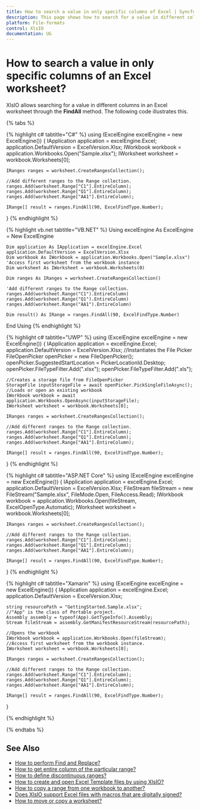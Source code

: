 ```yaml
---
title: How to search a value in only specific columns of Excel | Syncfusion
description: This page shows how to search for a value in different columns in an Excel worksheet using the Syncfusion .NET Excel library (XlsIO).
platform: File-formats
control: XlsIO
documentation: UG
---
```


# How to search a value in only specific columns of an Excel worksheet?
XlsIO allows searching for a value in different columns in an Excel worksheet through the **FindAll** method. The following code illustrates this.

{% tabs %}  

{% highlight c# tabtitle="C#" %}
using (ExcelEngine excelEngine = new ExcelEngine())
{
    IApplication application = excelEngine.Excel;
    application.DefaultVersion = ExcelVersion.Xlsx;
    IWorkbook workbook = application.Workbooks.Open("Sample.xlsx");
    IWorksheet worksheet = workbook.Worksheets[0];
                               
    IRanges ranges = worksheet.CreateRangesCollection();

    //Add different ranges to the Range collection.
    ranges.Add(worksheet.Range["C1"].EntireColumn);
    ranges.Add(worksheet.Range["Q1"].EntireColumn);
    ranges.Add(worksheet.Range["AA1"].EntireColumn);

    IRange[] result = ranges.FindAll(90, ExcelFindType.Number);
   
}
{% endhighlight %}

{% highlight vb.net tabtitle="VB.NET" %}
Using excelEngine As ExcelEngine = New ExcelEngine

    Dim application As IApplication = excelEngine.Excel
    application.DefaultVersion = ExcelVersion.Xlsx
    Dim workbook As IWorkbook = application.Workbooks.Open("Sample.xlsx")
    'Access first worksheet from the workbook instance
    Dim worksheet As IWorksheet = workbook.Worksheets(0)

    Dim ranges As IRanges = worksheet.CreateRangesCollection()

    'Add different ranges to the Range collection.
    ranges.Add(worksheet.Range("C1").EntireColumn)
    ranges.Add(worksheet.Range("Q1").EntireColumn)
    ranges.Add(worksheet.Range("AA1").EntireColumn)

    Dim result() As IRange = ranges.FindAll(90, ExcelFindType.Number)

End Using
{% endhighlight %}

{% highlight c# tabtitle="UWP" %}
using (ExcelEngine excelEngine = new ExcelEngine())
{
    IApplication application = excelEngine.Excel;
    application.DefaultVersion = ExcelVersion.Xlsx;
    //Instantiates the File Picker
    FileOpenPicker openPicker = new FileOpenPicker();
    openPicker.SuggestedStartLocation = PickerLocationId.Desktop;
    openPicker.FileTypeFilter.Add(".xlsx");
    openPicker.FileTypeFilter.Add(".xls");

    //Creates a storage file from FileOpenPicker
    StorageFile inputStorageFile = await openPicker.PickSingleFileAsync();
    //Loads or open an existing workbook
    IWorkbook workbook = await application.Workbooks.OpenAsync(inputStorageFile);
    IWorksheet worksheet = workbook.Worksheets[0];

    IRanges ranges = worksheet.CreateRangesCollection();

    //Add different ranges to the Range collection.
    ranges.Add(worksheet.Range["C1"].EntireColumn);
    ranges.Add(worksheet.Range["Q1"].EntireColumn);
    ranges.Add(worksheet.Range["AA1"].EntireColumn);

    IRange[] result = ranges.FindAll(90, ExcelFindType.Number);
}
{% endhighlight %}

{% highlight c# tabtitle="ASP.NET Core" %}
using (ExcelEngine excelEngine = new ExcelEngine())
{
    IApplication application = excelEngine.Excel;
    application.DefaultVersion = ExcelVersion.Xlsx;
    FileStream fileStream = new FileStream("Sample.xlsx", FileMode.Open, FileAccess.Read);
    IWorkbook workbook = application.Workbooks.Open(fileStream, ExcelOpenType.Automatic);
    IWorksheet worksheet = workbook.Worksheets[0];

    IRanges ranges = worksheet.CreateRangesCollection();

    //Add different ranges to the Range collection.
    ranges.Add(worksheet.Range["C1"].EntireColumn);
    ranges.Add(worksheet.Range["Q1"].EntireColumn);
    ranges.Add(worksheet.Range["AA1"].EntireColumn);

    IRange[] result = ranges.FindAll(90, ExcelFindType.Number);
}
{% endhighlight %}

{% highlight c# tabtitle="Xamarin" %}
using (ExcelEngine excelEngine = new ExcelEngine())
{
    IApplication application = excelEngine.Excel;
    application.DefaultVersion = ExcelVersion.Xlsx;

    string resourcePath = "GettingStarted.Sample.xlsx";
    //"App" is the class of Portable project.
    Assembly assembly = typeof(App).GetTypeInfo().Assembly;
    Stream fileStream = assembly.GetManifestResourceStream(resourcePath);

    //Opens the workbook 
    IWorkbook workbook = application.Workbooks.Open(fileStream);
    //Access first worksheet from the workbook instance.
    IWorksheet worksheet = workbook.Worksheets[0];

    IRanges ranges = worksheet.CreateRangesCollection();

    //Add different ranges to the Range collection.
    ranges.Add(worksheet.Range["C1"].EntireColumn);
    ranges.Add(worksheet.Range["Q1"].EntireColumn);
    ranges.Add(worksheet.Range["AA1"].EntireColumn);

    IRange[] result = ranges.FindAll(90, ExcelFindType.Number);
}

{% endhighlight %}

{% endtabs %}  

## See Also

* [How to perform Find and Replace?](https://help.syncfusion.com/file-formats/xlsio/worksheet-cells-manipulation#find-and-replace)
* [How to get entire column of the particular range?](https://help.syncfusion.com/file-formats/xlsio/worksheet-cells-manipulation#entire-column)
* [How to define discontinuous ranges?](https://help.syncfusion.com/file-formats/xlsio/faqs/how-to-define-discontinuous-ranges)
* [How to create and open Excel Template files by using XlsIO?](how-to-create-and-open-excel-template-files-by-using-xlsio)
* [How to copy a range from one workbook to another?](how-to-copy-a-range-from-one-workbook-to-another)
* [Does XlsIO support Excel files with macros that are digitally signed?](does-xlsio-support-excel-files-with-macros-that-are-digitally-signed)
* [How to move or copy a worksheet?](https://help.syncfusion.com/file-formats/xlsio/working-with-excel-worksheet#move-or-copy-a-worksheet)
